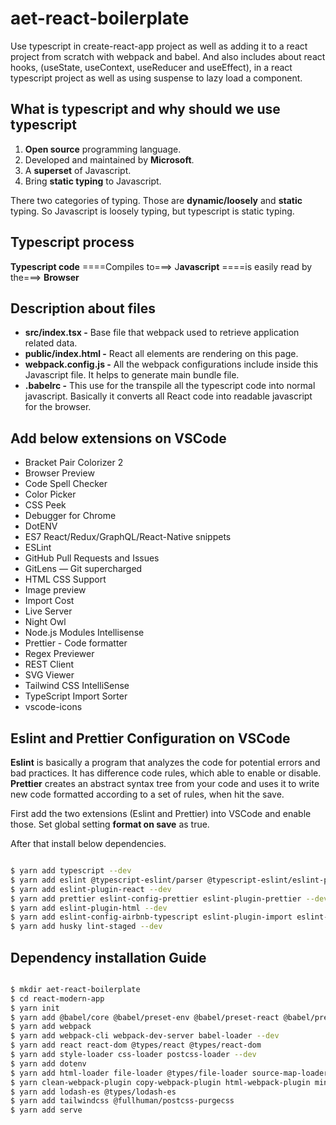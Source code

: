 # aet-react-boilerplate

Use typescript in create-react-app project as well as adding it to a react project from scratch with webpack and babel. And also includes about react hooks, (useState, useContext, useReducer and useEffect), in a react typescript project as well as using suspense to lazy load a component.

## What is typescript and why should we use typescript

1. **Open source** programming language.
2. Developed and maintained by **Microsoft**.
3. A **superset** of Javascript.
4. Bring **static typing** to Javascript.

There two categories of typing. Those are **dynamic/loosely** and **static** typing. So Javascript is loosely typing, but typescript is static typing.

## Typescript process

**Typescript code** ====Compiles to===> J**avascript** ====is easily read by the===> **Browser**

## Description about files

- **src/index.tsx -** Base file that webpack used to retrieve application related data.
- **public/index.html -** React all elements are rendering on this page.
- **webpack.config.js -** All the webpack configurations include inside this Javascript file. It helps to generate main bundle file.
- **.babelrc -** This use for the transpile all the typescript code into normal javascript. Basically it converts all React code into readable javascript for the browser.

## Add below extensions on VSCode

- Bracket Pair Colorizer 2
- Browser Preview
- Code Spell Checker
- Color Picker
- CSS Peek
- Debugger for Chrome
- DotENV
- ES7 React/Redux/GraphQL/React-Native snippets
- ESLint
- GitHub Pull Requests and Issues
- GitLens — Git supercharged
- HTML CSS Support
- Image preview
- Import Cost
- Live Server
- Night Owl
- Node.js Modules Intellisense
- Prettier - Code formatter
- Regex Previewer
- REST Client
- SVG Viewer
- Tailwind CSS IntelliSense
- TypeScript Import Sorter
- vscode-icons

## Eslint and Prettier Configuration on VSCode

**Eslint** is basically a program that analyzes the code for potential errors and bad practices. It has difference code rules, which able to enable or disable. **Prettier** creates an abstract syntax tree from your code and uses it to write new code formatted according to a set of rules, when hit the save.

First add the two extensions (Eslint and Prettier) into VSCode and enable those.
Set global setting **format on save** as true.

After that install below dependencies.

```sh

$ yarn add typescript --dev
$ yarn add eslint @typescript-eslint/parser @typescript-eslint/eslint-plugin --dev
$ yarn add eslint-plugin-react --dev
$ yarn add prettier eslint-config-prettier eslint-plugin-prettier --dev
$ yarn add eslint-plugin-html --dev
$ yarn add eslint-config-airbnb-typescript eslint-plugin-import eslint-plugin-jsx-a11y eslint-plugin-react-hooks
$ yarn add husky lint-staged --dev

```

## Dependency installation Guide

```sh

$ mkdir aet-react-boilerplate
$ cd react-modern-app
$ yarn init
$ yarn add @babel/core @babel/preset-env @babel/preset-react @babel/preset-typescript @babel/plugin-proposal-class-properties --dev
$ yarn add webpack
$ yarn add webpack-cli webpack-dev-server babel-loader --dev
$ yarn add react react-dom @types/react @types/react-dom
$ yarn add style-loader css-loader postcss-loader --dev
$ yarn add dotenv
$ yarn add html-loader file-loader @types/file-loader source-map-loader --dev
$ yarn clean-webpack-plugin copy-webpack-plugin html-webpack-plugin mini-css-extract-plugin optimize-css-assets-webpack-plugin terser-webpack-plugin
$ yarn add lodash-es @types/lodash-es
$ yarn add tailwindcss @fullhuman/postcss-purgecss
$ yarn add serve

```
